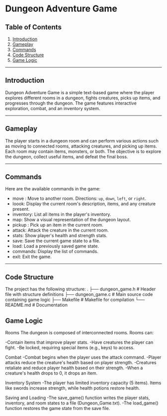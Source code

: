 # Dungeon Adventure Game

## Table of Contents
1. [Introduction](#introduction)
2. [Gameplay](#gameplay)
3. [Commands](#commands)
4. [Code Structure](#code-structure)
5. [Game Logic](#game-logic)
---

## Introduction

Dungeon Adventure Game is a simple text-based game where the player explores different rooms in a dungeon, fights creatures, picks up items, and progresses through the dungeon. The game features interactive exploration, combat, and an inventory system.

---

## Gameplay

The player starts in a dungeon room and can perform various actions such as moving to connected rooms, attacking creatures, and picking up items. Each room may contain items, monsters, or both. The objective is to explore the dungeon, collect useful items, and defeat the final boss.

---

## Commands

Here are the available commands in the game:

- move <direction>: Move to another room. Directions: `up`, `down`, `left`, or `right`.
- loook: Display the current room's description, items, and any creature present.
- inventory: List all items in the player's inventory.
- map: Show a visual representation of the dungeon layout.
- pickup <item>: Pick up an item in the current room.
- attack: Attack the creature in the current room.
- stats: Show player's health and strength stats.
- save: Save the current game state to a file.
- load: Load a previously saved game state.
- commands: Display the list of commands.
- exit: Exit the game.

---

## Code Structure

The project has the following structure:
.
├── dungeon_game.h     # Header file with structure definitions
├── dungeon_game.c     # Main source code containing game logic
├── Makefile           # Makefile for compilation
└── README.md          # Documentation

## Game Logic

Rooms
The dungeon is composed of interconnected rooms. Rooms can:

-Contain items that improve player stats.
-Have creatures the player can fight.
-Be locked, requiring special items (e.g., keys) to access.

Combat
-Combat begins when the player uses the attack command.
-Player attacks reduce the creature's health based on player strength.
-Creatures retaliate and reduce player health based on their strength.
-When a creature's health drops to 0, it drops an item.

Inventory System
-The player has limited inventory capacity (5 items). Items like swords increase strength, while health potions restore health.

Saving and Loading
-The save_game() function writes the player stats, inventory, and room states to a file (Dungeon_Game.txt).
-The load_game() function restores the game state from the save file.

